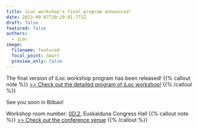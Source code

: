 ```yaml
---
title: iLoc workshop's final program announced!
date: 2023-09-07T20:29:01.771Z
draft: false
featured: false
authors:
  - iLoc
image:
  filename: featured
  focal_point: Smart
  preview_only: false
---
```




T﻿he final version of iLoc workshop program has been released!
{{% callout note %}} [>> C﻿heck out the detailed program of iLoc workshop!](/workshop2/program/) {{% /callout %}}

S﻿ee you soon in Bilbao!

W﻿orkshop room number: [0D.2](https://www.euskaldunabilbao.com/en/space/room-0d/), Euskalduna Congress Hall
{{% callout note %}} [>> C﻿heck out the conference venue](/tour/) {{% /callout %}}